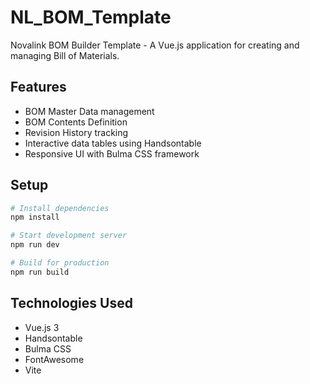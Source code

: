 # NL_BOM_Template

Novalink BOM Builder Template - A Vue.js application for creating and managing Bill of Materials.

## Features

- BOM Master Data management
- BOM Contents Definition
- Revision History tracking
- Interactive data tables using Handsontable
- Responsive UI with Bulma CSS framework

## Setup

```bash
# Install dependencies
npm install

# Start development server
npm run dev

# Build for production
npm run build
```

## Technologies Used

- Vue.js 3
- Handsontable
- Bulma CSS
- FontAwesome
- Vite
